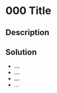 # 000 Title

## Description


## Solution
- **...**
- **...**
- **...**
- ...


### 
```

```


### 
```

```
